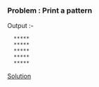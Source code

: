 ### Problem : Print a pattern 

 Output :- 


      ***** 
      ***** 
      ***** 
      ***** 
      ***** 

[Solution](https://github.com/hrishipawar24/Pattern-Printing-Javascript/blob/main/03-%20Pattern/03-%20Pattern%20Solution)
